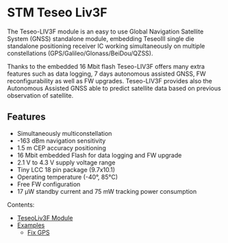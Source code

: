 # STM Teseo Liv3F

The Teseo-LIV3F module is an easy to use Global Navigation Satellite System (GNSS) standalone module, embedding TeseoIII single die standalone positioning receiver IC working simultaneously on multiple constellations (GPS/Galileo/Glonass/BeiDou/QZSS).

Thanks to the embedded 16 Mbit flash Teseo-LIV3F offers many extra features such as data logging, 7 days autonomous assisted GNSS, FW reconfigurability as well as FW upgrades.
Teseo-LIV3F provides also the Autonomous Assisted GNSS able to predict satellite data based on previous observation of satellite.

## Features


* Simultaneously multiconstellation
* -163 dBm navigation sensitivity
* 1.5 m CEP accuracy positioning
* 16 Mbit embedded Flash for data logging and FW upgrade
* 2.1 V to 4.3 V supply voltage range
* Tiny LCC 18 pin package (9.7x10.1)
* Operating temperature (-40°, 85°C)
* Free FW configuration
* 17 μW standby current and 75 mW tracking power consumption

Contents:


* [TeseoLiv3F Module](/latest/reference/libs/stm/teseoliv3f/docs/teseoliv3f/)
* [Examples](/latest/reference/libs/stm/teseoliv3f/docs/examples/)
     * [Fix GPS](/latest/reference/libs/stm/teseoliv3f/docs/examples/#fix)
